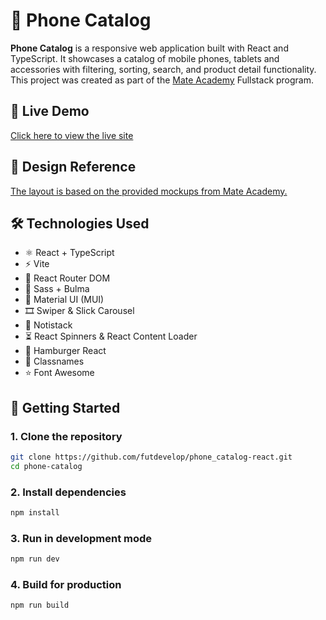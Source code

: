 # 📱 Phone Catalog

**Phone Catalog** is a responsive web application built with React and TypeScript. It showcases a catalog of mobile phones, tablets and accessories with filtering, sorting, search, and product detail functionality.  
This project was created as part of the [Mate Academy](https://mate.academy) Fullstack program.

## 🔗 Live Demo

[Click here to view the live site](https://futdevelop.github.io/phone_catalog-react)

## 🎨 Design Reference

[The layout is based on the provided mockups from Mate Academy.](https://www.figma.com/design/T5ttF21UnT6RRmCQQaZc6L/Phone-catalog--V2--Original?node-id=0-1&p=f&t=JkyFjpPgQMTl9HkA-0)

## 🛠️ Technologies Used

- ⚛️ React + TypeScript
- ⚡ Vite
- 🧭 React Router DOM
- 🎨 Sass + Bulma
- 🧩 Material UI (MUI)
- 🎞️ Swiper & Slick Carousel
- 🔔 Notistack
- ⏳ React Spinners & React Content Loader
- 🍔 Hamburger React
- 🧰 Classnames
- ⭐ Font Awesome

## 🚀 Getting Started

### 1. Clone the repository

```bash
git clone https://github.com/futdevelop/phone_catalog-react.git
cd phone-catalog
```

### 2. Install dependencies

```bash
npm install
```

### 3. Run in development mode

```bash
npm run dev
```

### 4. Build for production

```bash
npm run build
```
